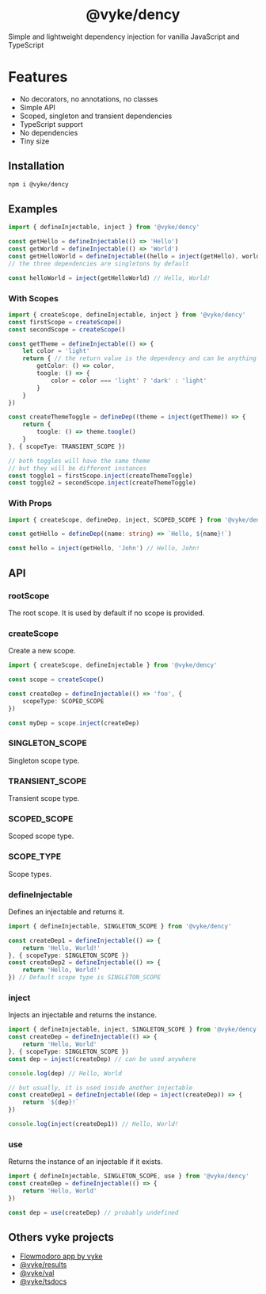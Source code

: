 <div align="center">
	<h1>
		@vyke/dency
	</h1>
</div>

Simple and lightweight dependency injection for vanilla JavaScript and TypeScript

# Features
- No decorators, no annotations, no classes
- Simple API
- Scoped, singleton and transient dependencies
- TypeScript support
- No dependencies
- Tiny size

## Installation
```sh
npm i @vyke/dency
```

## Examples
```ts
import { defineInjectable, inject } from '@vyke/dency'

const getHello = defineInjectable(() => 'Hello')
const getWorld = defineInjectable(() => 'World')
const getHelloWorld = defineInjectable((hello = inject(getHello), world = inject(getWorld)) => `${hello}, ${world}!`)
// the three dependencies are singletons by default

const helloWorld = inject(getHelloWorld) // Hello, World!
```

### With Scopes

```ts
import { createScope, defineInjectable, inject } from '@vyke/dency'
const firstScope = createScope()
const secondScope = createScope()

const getTheme = defineInjectable(() => {
	let color = 'light'
	return { // the return value is the dependency and can be anything
		getColor: () => color,
		toogle: () => {
			color = color === 'light' ? 'dark' : 'light'
		}
	}
})

const createThemeToggle = defineDep((theme = inject(getTheme)) => {
	return {
		toogle: () => theme.toogle()
	}
}, { scopeTye: TRANSIENT_SCOPE })

// both toggles will have the same theme
// but they will be different instances
const toggle1 = firstScope.inject(createThemeToggle)
const toggle2 = secondScope.inject(createThemeToggle)
```

### With Props

```ts
import { createScope, defineDep, inject, SCOPED_SCOPE } from '@vyke/dency'

const getHello = defineDep((name: string) => `Hello, ${name}!`)

const hello = inject(getHello, 'John') // Hello, John!
```
## API
### rootScope
The root scope. It is used by default if no scope is provided.

### createScope
Create a new scope.

```ts
import { createScope, defineInjectable } from '@vyke/dency'

const scope = createScope()

const createDep = defineInjectable(() => 'foo', {
	scopeType: SCOPED_SCOPE
})

const myDep = scope.inject(createDep)
```

### SINGLETON_SCOPE
Singleton scope type.

### TRANSIENT_SCOPE
Transient scope type.

### SCOPED_SCOPE
Scoped scope type.

### SCOPE_TYPE
Scope types.

### defineInjectable
Defines an injectable and returns it.

```ts
import { defineInjectable, SINGLETON_SCOPE } from '@vyke/dency'

const createDep1 = defineInjectable(() => {
	return 'Hello, World!'
}, { scopeType: SINGLETON_SCOPE })
const createDep2 = defineInjectable(() => {
	return 'Hello, World!'
}) // Default scope type is SINGLETON_SCOPE
```

### inject
Injects an injectable and returns the instance.

```ts
import { defineInjectable, inject, SINGLETON_SCOPE } from '@vyke/dency'
const createDep = defineInjectable(() => {
	return 'Hello, World'
}, { scopeType: SINGLETON_SCOPE })
const dep = inject(createDep) // can be used anywhere

console.log(dep) // Hello, World

// but usually, it is used inside another injectable
const createDep1 = defineInjectable((dep = inject(createDep)) => {
	return `${dep}!`
})

console.log(inject(createDep1)) // Hello, World!
```

### use
Returns the instance of an injectable if it exists.

```ts
import { defineInjectable, SINGLETON_SCOPE, use } from '@vyke/dency'
const createDep = defineInjectable(() => {
	return 'Hello, World'
})

const dep = use(createDep) // probably undefined
```

## Others vyke projects
- [Flowmodoro app by vyke](https://github.com/albizures/vyke-flowmodoro)
- [@vyke/results](https://github.com/albizures/vyke-results)
- [@vyke/val](https://github.com/albizures/vyke-val)
- [@vyke/tsdocs](https://github.com/albizures/vyke-tsdocs)
